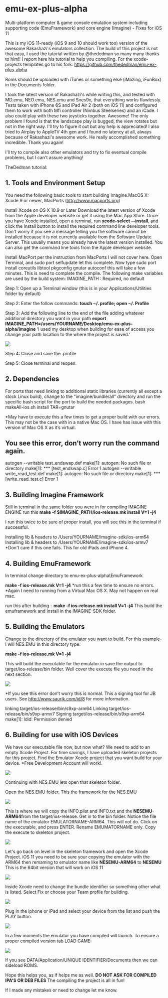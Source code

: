 # emu-ex-plus-alpha
Multi-platform computer &amp; game console emulation system including supporting code (EmuFramework) and core engine (Imagine) - Fixes for iOS 11

This is my iOS 11-ready (iOS 9 and 10 should work too) version of the awesome Rakashazi's emulators collection.
The build of this project is not that easy, I used the tutorial written by @thededman so many many thanks to him!!
I report here his tutorial to help you compiling. For the xcode-projects templates go to his fork: https://github.com/thededman/emu-ex-plus-alpha 

Roms should be uploaded with iTunes or something else (iMazing, iFunBox) in the Documents folder. 

I took the latest version of Rakashazi's while writing this, and tested with MD.emu, NEO.emu, NES.emu and Snes9x, that everything works flawlessly. 
Tests taken with iPhone 6S and iPad Air 2 (both on iOS 11) and configured them to work with both Mfi controller (Nimbus Steelseries) and an iCade.
I also could play with these two joysticks together. Awesome! The only problem I found is that the landscape play is bugged, the view rotates but not in the right way. I'll try to figure it out but any help is appreciated!
I also tried to Airplay to AppleTV 4th gen and I found no latency at all, always because of Rakashazi's awesome work.
He really accomplished something incredible. Thank you again!

I'll try to compile also other emulators and try to fix eventual compile problems, but I can't assure anything!


TheDedman tutorial:

**1. Tools and Environment Setup**
---
You need the following basic tools to start building Imagine.MacOS X: Xcode 9 or newer, MacPorts (http://www.macports.org)

Install Xcode on OS X 10.9 or Later
Download the latest version of Xcode from the Apple developer website or get it using the Mac App Store.
Once you have Xcode installed, open a terminal, run **xcode-select --install**, and click the Install button to install the required command line developer tools. Don't worry if you see a message telling you the software cannot be installed because it is not currently available from the Software Update Server. This usually means you already have the latest version installed. You can also get the command line tools from the Apple developer website.

Install MacPort per the instruction from MacPorts I will not cover here. Open Terminal, and sudo port selfupdate let this complete.
Now type sudo port install coreutils libtool pkgconfig gnutar autoconf  this will take a few minutes. This is need to complete the compile.
The following make variables are used by the build system: IMAGINE_PATH : Required, no default

Step 1: Open up a Terminal window (this is in your Applications/Utilities folder by default)

Step 2: Enter the follow commands: **touch ~/. profile; open ~/. Profile**

Step 3: Add the following line to the end of the file adding whatever additional directory you want in your path
	**export IMAGINE_PATH=/users/YOURNAME/Desktop/emu-ex-plus-alpha/imagine**
‘I used my desktop when building for ease of access you change your path location to the where the project is saved.’

![](https://github.com/thededman/emu-ex-plus-alpha/blob/master/fig1.png)

Step 4: Close and save the .profile

Step 5:  Close terminal and reopen.

**2. Dependencies**
---
For ports that need linking to additional static libraries (currently all except a stock Linux build), change to the "imagine/bundle/all" directory and run the specific bash script for the port to build the needed packages. 
bash makeAll-ios.sh install TAR=gnutar
 
*May have to execute this a few times to get a proper build with our errors. This may not be the case with in a native Mac OS. 
I have has issue with this version of Mac OS X as it’s virtual. 

You see this error, don’t worry run the command again.
---
autogen --writable test_endswap.def
make[1]: autogen: No such file or directory
make[1]: *** [test_endswap.c] Error 1
autogen --writable write_read_test.def
make[1]: autogen: No such file or directory
make[1]: *** [write_read_test.c] Error 1

**3. Building Imagine Framework**
---
Still in terminal in the same folder you were in for compiling IMAGINE ENGINE run this
**make -f $IMAGINE_PATH/ios-release.mk install V=1 -j4**

I run this twice to be sure of proper install, you will see this in the terminal if successful.

Installing lib & headers to /Users/YOURNAME/imagine-sdk/ios-arm64
Installing lib & headers to /Users/YOURNAME/imagine-sdk/ios-armv7 *Don't care if this one fails. This for old iPads and iPhone 4.

**4. Building EmuFramework**
---
In terminal change directory to emu-ex-plus-alpha\EmuFramework

**make -f ios-release.mk V=1 -j4** 
*run this a few time to ensure no errors. *Again I need to running from a Virtual Mac OS X.  May not happen on real mac.

run this after building - **make -f ios-release.mk install V=1 -j4** This build the emuframework and install in the IMAGINE-SDK folder.

**5. Building the Emulators**
---
Change to the directory of the emulator you want to build. For this example- I will NES.EMU
In this directory type:

**make -f ios-release.mk V=1 -j4**

This will build the executable for the emulator in save the output to target/ios-release/bin folder.
Well cover the execute file you need in the next section.

![](https://github.com/thededman/emu-ex-plus-alpha/blob/master/fig2.png)

*If you see this error don’t worry this is normal. This a signing tool for JB users. 
See http://www.saurik.com/id/8 for more information.

linking target/ios-release/bin/s9xp-arm64
Linking target/ios-release/bin/s9xp-armv7
Signing target/ios-release/bin/s9xp-arm64
make[1]: ldid: Permission denied

**6. Building for use with iOS Devices**
---
We have our executable file now, but now what? We need to add to an empty Xcode Project. For time savings, I have uploaded skeleton projects for this project.
Find the Emulator Xcode project that you want build for your device. *Free Development Account will work!.

![](https://github.com/thededman/emu-ex-plus-alpha/blob/master/fig3.png)

Continuing with NES.EMU lets open that skeleton folder.

Open the NES.EMU folder. This the framework for the NES.EMU

![](https://github.com/thededman/emu-ex-plus-alpha/blob/master/fig4.png)

This is where we will copy the INFO.plist and INFO.txt and the **NESEMU-ARM64**from the target/ios-release.
Get in to the bin folder. Notice the file name of the emulator EMULATORNAME-ARM64. This will not do.
Click on the executable, and press ENTER. Rename EMUMATORNAME only. Copy the execute to skeleton project.

![](https://github.com/thededman/emu-ex-plus-alpha/blob/master/fig5.png)

Let's go back on level in the skeleton framework and open the Xcode Project.  iOS 11 you need to be sure your copying the emulator with the ARM64 then remaming to emulator name like **NESEMU-ARM64** to **NESEMU** This is the 64bit version that will work on iOS 11

![](https://github.com/thededman/emu-ex-plus-alpha/blob/master/fig6.png)

Inside Xcode need to change the bundle identifier so something other what is listed.
Select Fix or choose your Team profile for building. 

![](https://github.com/thededman/emu-ex-plus-alpha/blob/master/fig7.png)

Plug in the iphone or iPad and select your device from the list and push the PLAY button.

![](https://github.com/thededman/emu-ex-plus-alpha/blob/master/fig8.png)

In a few moments the emulator you have compiled will launch. To ensure a proper compiled version tab LOAD GAME:

![](https://github.com/thededman/emu-ex-plus-alpha/blob/master/fig9.png)

If you see DATA/Application/UNIQUE IDENTIFIER/Documents then we can sideload ROMS.

Hope this helps you, as if helps me as well. **DO NOT ASK FOR COMPILED IPA'S OR DEB FILES** The compiling the project is all in fun!

If I made any mistakes or need to change let me know. 
